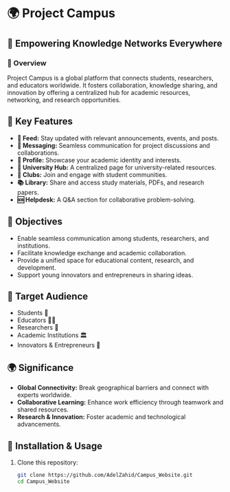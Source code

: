 # 🌍 Project Campus  

## 🚀 Empowering Knowledge Networks Everywhere  

### 📌 Overview  
Project Campus is a global platform that connects students, researchers, and educators worldwide. It fosters collaboration, knowledge sharing, and innovation by offering a centralized hub for academic resources, networking, and research opportunities.  

## 🎯 Key Features  
- **📢 Feed:** Stay updated with relevant announcements, events, and posts.  
- **💬 Messaging:** Seamless communication for project discussions and collaborations.  
- **👤 Profile:** Showcase your academic identity and interests.  
- **🏫 University Hub:** A centralized page for university-related resources.  
- **📌 Clubs:** Join and engage with student communities.  
- **📚 Library:** Share and access study materials, PDFs, and research papers.  
- **🆘 Helpdesk:** A Q&A section for collaborative problem-solving.  

## 🎯 Objectives  
- Enable seamless communication among students, researchers, and institutions.  
- Facilitate knowledge exchange and academic collaboration.  
- Provide a unified space for educational content, research, and development.  
- Support young innovators and entrepreneurs in sharing ideas.  

## 🏫 Target Audience  
- Students 📖  
- Educators 👩‍🏫  
- Researchers 🔬  
- Academic Institutions 🏛️  
- Innovators & Entrepreneurs 🚀  

## 🌍 Significance  
- **Global Connectivity:** Break geographical barriers and connect with experts worldwide.  
- **Collaborative Learning:** Enhance work efficiency through teamwork and shared resources.  
- **Research & Innovation:** Foster academic and technological advancements.  

## 📂 Installation & Usage  
1. Clone this repository:  
   ```bash
   git clone https://github.com/AdelZahid/Campus_Website.git
   cd Campus_Website


